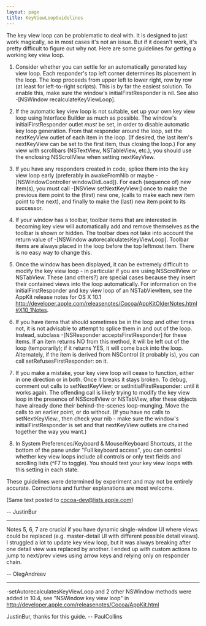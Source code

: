 ```yaml
---
layout: page
title: KeyViewLoopGuidelines
---
```




The key view loop can be problematic to deal with. It is designed to just work magically, so in most cases it's not an issue. But if it doesn't work, it's pretty difficult to figure out why not. Here are some guidelines for getting a working key view loop.

1. Consider whether you can settle for an automatically generated key view loop. Each responder's top left corner determines its placement in the loop. The loop proceeds from upper left to lower right, row by row (at least for left-to-right scripts). This is by far the easiest solution. To enable this, make sure the window's initialFirstResponder is nil. See also -[NSWindow recalculateKeyViewLoop].

2. If the automatic key view loop is not suitable, set up your own key view loop using Interface Builder as much as possible. The window's initialFirstResponder outlet *must* be set, in order to disable automatic key loop generation. From that responder around the loop, set the nextKeyView outlet of each item in the loop. (If desired, the last item's nextKeyView can be set to the first item, thus closing the loop.) For any view with scrollbars (NSTextView, NSTableView, etc.), you should use the enclosing NSScrollView when setting nextKeyView.

3. If you have any responders created in code, splice them into the key view loop early (preferably in awakeFromNib or maybe - [NSWindowController windowDidLoad]). For each (sequence of) new item(s), you must call -[NSView setNextKeyView:] once to make the previous item point to the (first) new one, (calls to make each new item point to the next), and finally to make the (last) new item point to its successor.

4. If your window has a toolbar, toolbar items that are interested in becoming key view will automatically add and remove themselves as the toolbar is shown or hidden. The toolbar does not take into account the return value of -[NSWindow autorecalculatesKeyViewLoop]. Toolbar items are always placed in the loop before the top leftmost item. There is no easy way to change this.

5. Once the window has been displayed, it can be extremely difficult to modify the key view loop - in particular if you are using NSScrollView or NSTabView. These (and others?) are special cases because they insert their contained views into the loop automatically. For information on the initialFirstResponder and key view loop of an NSTabViewItem, see the AppKit release notes for OS X 10.1 <http://developer.apple.com/releasenotes/Cocoa/AppKitOlderNotes.html#X10_1Notes>.

6. If you have items that should sometimes be in the loop and other times not, it is not advisable to attempt to splice them in and out of the loop. Instead, subclass -[NSResponder acceptsFirstResponder] for these items. If an item returns NO from this method, it will be left out of the loop (temporarily); if it returns YES, it will come back into the loop. Alternately, if the item is derived from NSControl (it probably is), you can call setRefusesFirstResponder: on it.

7. If you make a mistake, your key view loop will cease to function, either in one direction or in both. Once it breaks it stays broken. To debug, comment out calls to setNextKeyView: or setInitialFirstResponder: until it works again. The offending call is likely trying to modify the key view loop in the presence of NSScrollView or NSTabView, after these objects have already done their behind-the-scenes loop-munging. Move the calls to an earlier point, or do without. (If you have no calls to setNextKeyView:, then check your nib - make sure the window's initialFirstResponder is set and that nextKeyView outlets are chained together the way you want.)

8. In System Preferences/Keyboard & Mouse/Keyboard Shortcuts, at the bottom of the pane under "Full keyboard access", you can control whether key view loops include all controls or only text fields and scrolling lists (^F7 to toggle). You should test your key view loops with this setting in each state.

These guidelines were determined by experiment and may not be entirely accurate. Corrections and further explanations are most welcome.

(Same text posted to cocoa-dev@lists.apple.com)

-- JustinBur

----

Notes 5, 6, 7 are crucial if you have dynamic single-window UI where views could be replaced (e.g. master-detail UI with different possible detail views). I struggled a lot to update key view loop, but it was always breaking after one detail view was replaced by another. I ended up with custom actions to jump to next/prev views using arrow keys and relying only on responder chain.

-- OlegAndreev

----

-setAutorecalculatesKeyViewLoop and 2 other NSWindow methods were added in 10.4, see "NSWindow key view loop" in <http://developer.apple.com/releasenotes/Cocoa/AppKit.html>

JustinBur, thanks for this guide. -- PaulCollins

